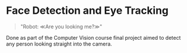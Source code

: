 # Face Detection and Eye Tracking  

> "Robot: ≪Are you looking me?≫"

Done as part of the Computer Vision course final project aimed to detect any person looking straight into the camera.  
